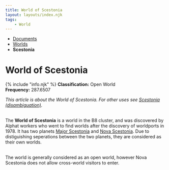 ```yaml
---
title: World of Scestonia
layout: layouts/index.njk
tags:
    - World
---
```


<nav class="text-sm breadcrumbs mb-5">
    <ul>
        <li><a href="/docs">Documents</a></li>
        <li><a href="/docs/world">Worlds</a></li>
        <li><b>Scestonia</b></li>
    </ul>
</nav>
<div class="text-center"><h1>World of Scestonia</h1></div>

<div class="alert shadow-lg slate-color mb-5">
    <div>
        {% include "info.njk" %}
        <span>
            <b>Classification:</b> <span class="text-green-500">Open World</span><br>
            <b>Frequency:</b> 287.6507
        </span>
    </div>
</div>

<i>This article is about the World of Scestonia. For other uses see <a href="/docs/world/scestonia/disambig/">Scestonia (disambiguation)</a>.</i><br><br>

The **World of Scestonia** is a world in the B8 cluster, and was discovered by Alphat workers who went to find worlds after the discovery of worldports in 1978. It has two planets <a href="/docs/world/scestonia/major">Major Scestonia</a> and <a href="/docs/world/scestonia/nova">Nova Scestonia</a>. Due to distiguishing seperations between the two planets, they are considered as their own worlds.<br><br>

The world is generally considered as an open world, however Nova Scestonia does not allow cross-world visitors to enter.